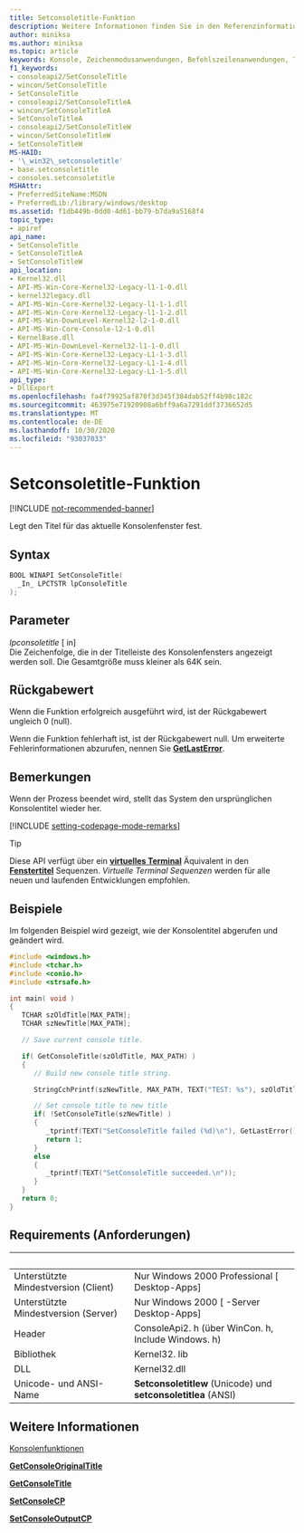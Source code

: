 ```yaml
---
title: Setconsoletitle-Funktion
description: Weitere Informationen finden Sie in den Referenzinformationen zur setconsoletitle-Funktion, mit der der Titel für das aktuelle Konsolenfenster festgelegt wird.
author: miniksa
ms.author: miniksa
ms.topic: article
keywords: Konsole, Zeichenmodusanwendungen, Befehlszeilenanwendungen, Terminalanwendungen, Konsolen-API
f1_keywords:
- consoleapi2/SetConsoleTitle
- wincon/SetConsoleTitle
- SetConsoleTitle
- consoleapi2/SetConsoleTitleA
- wincon/SetConsoleTitleA
- SetConsoleTitleA
- consoleapi2/SetConsoleTitleW
- wincon/SetConsoleTitleW
- SetConsoleTitleW
MS-HAID:
- '\_win32\_setconsoletitle'
- base.setconsoletitle
- consoles.setconsoletitle
MSHAttr:
- PreferredSiteName:MSDN
- PreferredLib:/library/windows/desktop
ms.assetid: f1db449b-0dd0-4d61-bb79-b7da9a5168f4
topic_type:
- apiref
api_name:
- SetConsoleTitle
- SetConsoleTitleA
- SetConsoleTitleW
api_location:
- Kernel32.dll
- API-MS-Win-Core-Kernel32-Legacy-l1-1-0.dll
- kernel32legacy.dll
- API-MS-Win-Core-Kernel32-Legacy-l1-1-1.dll
- API-MS-Win-Core-Kernel32-Legacy-l1-1-2.dll
- API-MS-Win-DownLevel-Kernel32-l2-1-0.dll
- API-MS-Win-Core-Console-l2-1-0.dll
- KernelBase.dll
- API-MS-Win-DownLevel-Kernel32-l1-1-0.dll
- API-MS-Win-Core-Kernel32-Legacy-L1-1-3.dll
- API-MS-Win-Core-Kernel32-Legacy-L1-1-4.dll
- API-MS-Win-Core-Kernel32-Legacy-L1-1-5.dll
api_type:
- DllExport
ms.openlocfilehash: fa4f79925af870f3d345f384dab52ff4b98c182c
ms.sourcegitcommit: 463975e71920908a6bff9a6a7291ddf3736652d5
ms.translationtype: MT
ms.contentlocale: de-DE
ms.lasthandoff: 10/30/2020
ms.locfileid: "93037033"
---
```

# <a name="setconsoletitle-function"></a>Setconsoletitle-Funktion

[!INCLUDE [not-recommended-banner](./includes/not-recommended-banner.md)]

Legt den Titel für das aktuelle Konsolenfenster fest.

## <a name="syntax"></a>Syntax

```C
BOOL WINAPI SetConsoleTitle(
  _In_ LPCTSTR lpConsoleTitle
);
```

## <a name="parameters"></a>Parameter

*lpconsoletitle* \[ in\]  
Die Zeichenfolge, die in der Titelleiste des Konsolenfensters angezeigt werden soll. Die Gesamtgröße muss kleiner als 64K sein.

## <a name="return-value"></a>Rückgabewert

Wenn die Funktion erfolgreich ausgeführt wird, ist der Rückgabewert ungleich 0 (null).

Wenn die Funktion fehlerhaft ist, ist der Rückgabewert null. Um erweiterte Fehlerinformationen abzurufen, nennen Sie [**GetLastError**](https://msdn.microsoft.com/library/windows/desktop/ms679360).

## <a name="remarks"></a>Bemerkungen

Wenn der Prozess beendet wird, stellt das System den ursprünglichen Konsolentitel wieder her.

[!INCLUDE [setting-codepage-mode-remarks](./includes/setting-codepage-mode-remarks.md)]

> [!TIP]
> Diese API verfügt über ein **[virtuelles Terminal](console-virtual-terminal-sequences.md)** Äquivalent in den **[Fenstertitel](console-virtual-terminal-sequences.md#window-title)** Sequenzen. _Virtuelle Terminal Sequenzen_ werden für alle neuen und laufenden Entwicklungen empfohlen.

## <a name="examples"></a>Beispiele

Im folgenden Beispiel wird gezeigt, wie der Konsolentitel abgerufen und geändert wird.

```C
#include <windows.h>
#include <tchar.h>
#include <conio.h>
#include <strsafe.h>

int main( void )
{
   TCHAR szOldTitle[MAX_PATH];
   TCHAR szNewTitle[MAX_PATH];

   // Save current console title.

   if( GetConsoleTitle(szOldTitle, MAX_PATH) )
   {
      // Build new console title string.

      StringCchPrintf(szNewTitle, MAX_PATH, TEXT("TEST: %s"), szOldTitle);

      // Set console title to new title
      if( !SetConsoleTitle(szNewTitle) )
      {
         _tprintf(TEXT("SetConsoleTitle failed (%d)\n"), GetLastError());
         return 1;
      }
      else
      {
         _tprintf(TEXT("SetConsoleTitle succeeded.\n"));
      }
   }
   return 0;
}
```

## <a name="requirements"></a>Requirements (Anforderungen)

| &nbsp; | &nbsp; |
|-|-|
| Unterstützte Mindestversion (Client) | Nur Windows 2000 Professional \[ Desktop-Apps\] |
| Unterstützte Mindestversion (Server) | Nur Windows 2000 \[ -Server Desktop-Apps\] |
| Header | ConsoleApi2. h (über WinCon. h, Include Windows. h) |
| Bibliothek | Kernel32. lib |
| DLL | Kernel32.dll |
| Unicode- und ANSI-Name | **Setconsoletitlew** (Unicode) und **setconsoletitlea** (ANSI) |

## <a name="see-also"></a>Weitere Informationen

[Konsolenfunktionen](console-functions.md)

[**GetConsoleOriginalTitle**](getconsoleoriginaltitle.md)

[**GetConsoleTitle**](getconsoletitle.md)

[**SetConsoleCP**](setconsolecp.md)

[**SetConsoleOutputCP**](setconsoleoutputcp.md)
